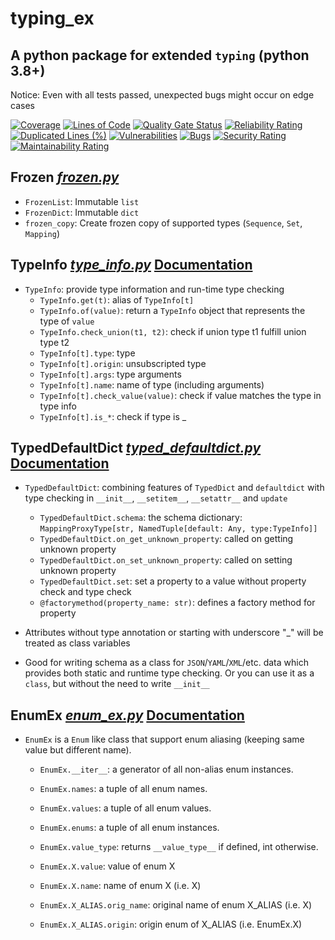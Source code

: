 # typing_ex

## A python package for extended `typing` (python 3.8+)

Notice: Even with all tests passed, unexpected bugs might occur on edge cases

[![Coverage](https://sonarcloud.io/api/project_badges/measure?project=yusing_typing-ex&metric=coverage)](https://sonarcloud.io/summary/new_code?id=yusing_typing-ex)
[![Lines of Code](https://sonarcloud.io/api/project_badges/measure?project=yusing_typing-ex&metric=ncloc)](https://sonarcloud.io/summary/new_code?id=yusing_typing-ex)
[![Quality Gate Status](https://sonarcloud.io/api/project_badges/measure?project=yusing_typing-ex&metric=alert_status)](https://sonarcloud.io/summary/new_code?id=yusing_typing-ex)
[![Reliability Rating](https://sonarcloud.io/api/project_badges/measure?project=yusing_typing-ex&metric=reliability_rating)](https://sonarcloud.io/summary/new_code?id=yusing_typing-ex)
[![Duplicated Lines (%)](https://sonarcloud.io/api/project_badges/measure?project=yusing_typing-ex&metric=duplicated_lines_density)](https://sonarcloud.io/summary/new_code?id=yusing_typing-ex)
[![Vulnerabilities](https://sonarcloud.io/api/project_badges/measure?project=yusing_typing-ex&metric=vulnerabilities)](https://sonarcloud.io/summary/new_code?id=yusing_typing-ex)
[![Bugs](https://sonarcloud.io/api/project_badges/measure?project=yusing_typing-ex&metric=bugs)](https://sonarcloud.io/summary/new_code?id=yusing_typing-ex)
[![Security Rating](https://sonarcloud.io/api/project_badges/measure?project=yusing_typing-ex&metric=security_rating)](https://sonarcloud.io/summary/new_code?id=yusing_typing-ex)
[![Maintainability Rating](https://sonarcloud.io/api/project_badges/measure?project=yusing_typing-ex&metric=sqale_rating)](https://sonarcloud.io/summary/new_code?id=yusing_typing-ex)

## Frozen *[frozen.py](typing_ex/frozen.py)*

- `FrozenList`: Immutable `list`
- `FrozenDict`: Immutable `dict`
- `frozen_copy`: Create frozen copy of supported types (`Sequence`, `Set`, `Mapping`)

## TypeInfo *[type_info.py](typing_ex/type_info.py)* [Documentation](docs/TypeInfo.md)

- `TypeInfo`: provide type information and run-time type checking
  - `TypeInfo.get(t)`: alias of `TypeInfo[t]`
  - `TypeInfo.of(value)`: return a `TypeInfo` object that represents the type of `value`
  - `TypeInfo.check_union(t1, t2)`: check if union type t1 fulfill union type t2
  - `TypeInfo[t].type`: type
  - `TypeInfo[t].origin`: unsubscripted type
  - `TypeInfo[t].args`: type arguments
  - `TypeInfo[t].name`: name of type (including arguments)
  - `TypeInfo[t].check_value(value)`: check if value matches the type in type info
  - `TypeInfo[t].is_*`: check if type is _

## TypedDefaultDict *[typed_defaultdict.py](typing_ex/typed_defaultdict.py)* [Documentation](docs/TypedDefaultDict.md)

- `TypedDefaultDict`: combining features of `TypedDict` and `defaultdict` with type checking in `__init__`, `__setitem__`, `__setattr__` and `update`
  - `TypedDefaultDict.schema`: the schema dictionary: `MappingProxyType[str, NamedTuple[default: Any, type:TypeInfo]]`
  - `TypedDefaultDict.on_get_unknown_property`: called on getting unknown property
  - `TypedDefaultDict.on_set_unknown_property`: called on setting unknown property
  - `TypedDefaultDict.set`: set a property to a value without property check and type check
  - `@factorymethod(property_name: str)`: defines a factory method for property

- Attributes without type annotation or starting with underscore "_" will be treated as class variables

- Good for writing schema as a class for `JSON`/`YAML`/`XML`/etc. data which provides both static and runtime type checking. Or you can use it as a `class`, but without the need to write `__init__`

## EnumEx *[enum_ex.py](typing_ex/enum_ex.py)* [Documentation](docs/EnumEx.md)

- `EnumEx` is a `Enum` like class that support enum aliasing (keeping same value but different name).
  - `EnumEx.__iter__`: a generator of all non-alias enum instances.
  - `EnumEx.names`: a tuple of all enum names.
  - `EnumEx.values`: a tuple of all enum values.
  - `EnumEx.enums`: a tuple of all enum instances.
  - `EnumEx.value_type`: returns `__value_type__` if defined, int otherwise.

  - `EnumEx.X.value`: value of enum X
  - `EnumEx.X.name`: name of enum X (i.e. X)
  - `EnumEx.X_ALIAS.orig_name`: original name of enum X_ALIAS (i.e. X)
  - `EnumEx.X_ALIAS.origin`: origin enum of X_ALIAS (i.e. EnumEx.X)